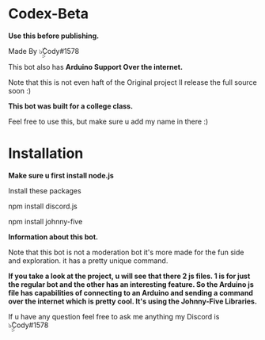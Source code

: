 # Codex-Beta
**Use this before publishing.**

Made By ๖ۣۣۜCody#1578

This bot also has **Arduino Support Over the internet.**

Note that this is not even haft of the Original project Il release the full source soon :)

**This bot was built for a college class.**

Feel free to use this, but make sure u add my name in there :)


# Installation

__Make sure u first install node.js__

Install these packages 

npm install discord.js

npm install johnny-five


__Information about this bot.__

Note that this bot is not a moderation bot it's more made for the fun side and exploration. it has a pretty unique command. 

__If you take a look at the project, u will see that there 2 js files. 1 is for just the regular bot and the other has an interesting feature. So the Arduino js file has capabilities of connecting to an Arduino and sending a command over the internet which is pretty cool. It's using the Johnny-Five Libraries.__ 

If u have any question feel free to ask me anything my Discord is ๖ۣۣۜCody#1578




